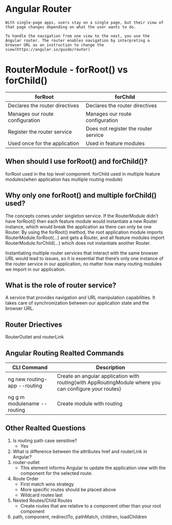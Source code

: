 
# Angular Router 

```
With single-page apps, users stay on a single page, but their view of that page changes depending on what the user wants to do.

To handle the navigation from one view to the next, you use the Angular router. The router enables navigation by interpreting a browser URL as an instruction to change the view(https://angular.io/guide/router)
```

# RouterModule - forRoot() vs forChild()

| forRoot  | forChild |
| --- | --- |
| Declares the router directives | Declares the router directives |
| Manages our route configuration | Manages our route configuration |
| Register the router service | Does not register the router service |
| Used once for the application | Used in feature modules|

## When should I use forRoot() and forChild()?

forRoot used in the top level component. forChild used in multiple feature modules(when application has multiple routing module)

## Why only one forRoot() and multiple forChild() used?

The concepts comes under singleton service. If the RouterModule didn’t have forRoot() then each feature module would instantiate a new Router instance, which would break the application as there can only be one Router. By using the forRoot() method, the root application module imports RouterModule.forRoot(...) and gets a Router, and all feature modules import RouterModule.forChild(...) which does not instantiate another Router.

Instantiating multiple router services that interact with the same browser URL would lead to issues, so it is essential that there’s only one instance of the router service in our application, no matter how many routing modules we import in our application.

## What is the role of router service?

A service that provides navigation and URL manipulation capabilities. It takes care of synchronization between our application state and the browser URL.


## Router Driectives

RouterOutlet and routerLink

## Angular Routing Realted Commands

| CLI Command | Description |
| --- | --- |
| ng new routing-app --routing | Create an angular application with routing(with AppRoutingModule where you can configure your routes) | 
| ng g m modulename --routing | Create module with routing | 

## Other Realted Questions
1. Is routing path case sensitive?
    - Yes
2. What is difference between the attributes href and routerLink in Angular?
3. router-outlet
    -  This element informs Angular to update the application view with the component for the selected route.
4. Route Order
    - First match wins strategy
    - More specific routes should be placed above
    - Wildcard routes last
5. Nested Routes/Child Routes
    - Create routes that are relative to a component other than your root component
6. path, component, redirectTo, pathMatch, children, loadChildren